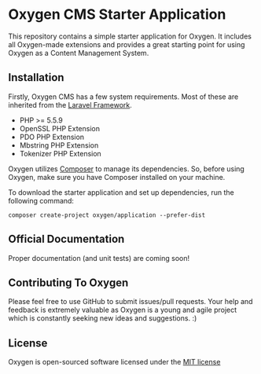 # Oxygen CMS Starter Application

This repository contains a simple starter application for Oxygen. It includes all Oxygen-made extensions and provides a great starting point for using Oxygen as a Content Management System.

## Installation

Firstly, Oxygen CMS has a few system requirements. Most of these are inherited from the [Laravel Framework](http://laravel.com/docs/5.1/installation).

- PHP >= 5.5.9
- OpenSSL PHP Extension
- PDO PHP Extension
- Mbstring PHP Extension
- Tokenizer PHP Extension

Oxygen utilizes [Composer](http://getcomposer.org/) to manage its dependencies. So, before using Oxygen, make sure you have Composer installed on your machine.

To download the starter application and set up dependencies, run the following command:

    composer create-project oxygen/application --prefer-dist

## Official Documentation

Proper documentation (and unit tests) are coming soon!

## Contributing To Oxygen

Please feel free to use GitHub to submit issues/pull requests. Your help and feedback is extremely valuable as Oxygen is a young and agile project which is constantly seeking new ideas and suggestions. :)

## License

Oxygen is open-sourced software licensed under the [MIT license](http://opensource.org/licenses/MIT)
